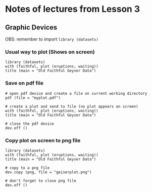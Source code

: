 # Notes of lectures from Lesson 3

## Graphic Devices

OBS: remember to import `library (datasets)`

### Usual way to plot (Shows on screen)

```
library (datasets)
with (faithful, plot (eruptions, waiting))
title (main = "Old Faithful Geyser Data")
```

### Save on pdf file

```
# open pdf device and create a file on current working directory
pdf (file = "myplot.pdf")

# create a plot and send to file (no plot appears on screen)
with (faithful, plot (eruptions, waiting))
title (main = "Old Faithful Geyser Data")

# close the pdf device
dev.off ()
```

### Copy plot on screen to png file

```
library (datasets)
with (faithful, plot (eruptions, waiting))
title (main = "Old Faithful Geyser Data")

# copy to a png file
dev.copy (png, file = "geiserplot.png")

# don't forget to close png file
dev.off ()
```